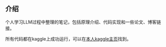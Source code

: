 ## 介绍
个人学习LLM过程中整理的笔记，包括原理介绍、代码实现和一些论文、博客链接。

所有代码都在kaggle上成功运行，可以在[本人kaggle主页](https://www.kaggle.com/czy111)找到。
